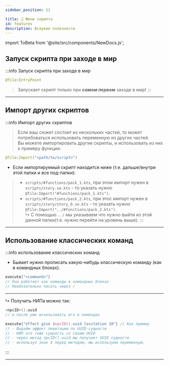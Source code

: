 ```yaml
---
sidebar_position: 11

title: 💫 Фичи скрипта
id: features
description: Всяукие полезности
---
```


import ToBeta from '@site/src/components/NewDocs.js';

<ToBeta url='welcome' />

## Запуск скрипта при заходе в мир

:::info Запуск скрипта при заходе в мир
```kts
@file:EntryPoint
```
> Запускает скрипт только при ***самом первом*** заходе в мир!
:::

---

## Импорт других скриптов

:::info Импорт других скриптов
> Если ваш сюжет состоит из нескольких частей, то может потребоваться использовать переменную из других частей.  
> Вы можете импортировать другие скрипты, и использовать из них к примеру функции.
```kts
@file:Import("<path/to/script>")
```
- Если импортируемый скрипт находится ниже (т.е. дальше/внутри этой папки и все под-папки):
> - `scripts/#functions/pack_1.kts`, при этом импорт нужен в `scripts/story.se.kts` - то указать нужно `@file:Import("#functions/pack_1.kts")`.  
> - `scripts/#functions/pack_2.kts`, при этос импорт нужен в `scripts/story/story_0.se.kts` - то указать нужно `@file:Import("../#functions/pack_2.kts")`.  
>   ↳ С помощью `../` мы указываем что нужно выйти из этой данной папки(т.е. нужно перейти на уровень выше).
:::

---

## Использование классических команд

:::info использование классических команд
- Бывает нужно прописать какую-нибудь классическую команду (как в командных блоках).
```kts
execute{"<command>"}
// Она работает как команды в командных блоках
// Необязательно писать через / 
```
---
↳ Получить НИПа можно так:
```kts
<npcID>().uuid
// и после уже искользовать его в командах

execute{"effect give $npcID().uuid levitation 10"} // Как пример
// - Выдаём эффект левитации по UUID-сущности
// - НИП это тоже сущность со своим UUID
// - через метод npcID().uuid мы получает UUID сущности
// - используя знак $ перед методом, мы используем переменную.
```
:::

---